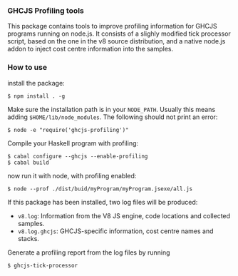 ### GHCJS Profiling tools

This package contains tools to improve profiling information for GHCJS programs running
on node.js. It consists of a slighly modified tick processor script, based on the one
in the v8 source distribution, and a native node.js addon to inject cost centre information
into the samples.

### How to use

install the package:

```
$ npm install . -g
```

Make sure the installation path is in your `NODE_PATH`. Usually this means adding
`$HOME/lib/node_modules`. The following should not print an error:

```
$ node -e "require('ghcjs-profiling')"
```

Compile your Haskell program with profiling:

```
$ cabal configure --ghcjs --enable-profiling
$ cabal build
```

now run it with node, with profiling enabled:

```
$ node --prof ./dist/buid/myProgram/myProgram.jsexe/all.js
```

If this package has been installed, two log files will be produced:

  - `v8.log`: Information from the V8 JS engine, code locations and collected samples.
  - `v8.log.ghcjs`: GHCJS-specific information, cost centre names and stacks.

Generate a profiling report from the log files by running

```
$ ghcjs-tick-processor
```
